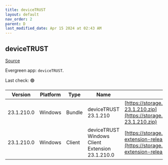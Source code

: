 ```yaml
---
title: deviceTRUST
layout: default
nav_order: 2
parent: D
last_modified_date: Apr 15 2024 at 02:43 AM
---
```


## deviceTRUST

[Source](https://devicetrust.com/)

Evergreen app: `deviceTRUST`. 

Last check: 🟢

| Version    | Platform | Type   | Name                                            | URI                                                                                                                                                                  |
| ---------- | -------- | ------ | ----------------------------------------------- | -------------------------------------------------------------------------------------------------------------------------------------------------------------------- |
| 23.1.210.0 | Windows  | Bundle | deviceTRUST 23.1.210                            | [https://storage.devicetrust.com/download/deviceTRUST-23.1.210.zip](https://storage.devicetrust.com/download/deviceTRUST-23.1.210.zip)                               |
| 23.1.210.0 | Windows  | Client | deviceTRUST Windows Client Extension 23.1.210.0 | [https://storage.devicetrust.com/client/dtclient-extension-release-23.1.210.0.exe](https://storage.devicetrust.com/client/dtclient-extension-release-23.1.210.0.exe) |

